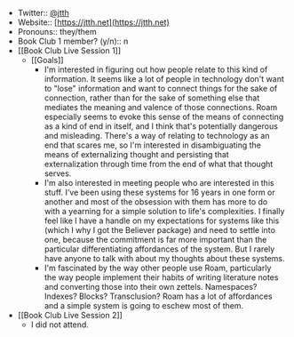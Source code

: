 - Twitter:: [@jtth](https://twitter.com/jtth)
- Website:: [https://jtth.net](https://jtth.net)
- Pronouns:: they/them
- Book Club 1 member? (y/n):: n
- [[Book Club Live Session 1]]
    - [[Goals]]
        - I'm interested in figuring out how people relate to this kind of information. It seems like a lot of people in technology don't want to "lose" information and want to connect things for the sake of connection, rather than for the sake of something else that mediates the meaning and valence of those connections. Roam especially seems to evoke this sense of the means of connecting as a kind of end in itself, and I think that's potentially dangerous and misleading. There's a way of relating to technology as an end that scares me, so I'm interested in disambiguating the means of externalizing thought and persisting that externalization through time from the end of what that thought serves.
        - I'm also interested in meeting people who are interested in this stuff. I've been using these systems for 16 years in one form or another and most of the obsession with them has more to do with a yearning for a simple solution to life's complexities. I finally feel like I have a handle on my expectations for systems like this (which I why I got the Believer package) and need to settle into one, because the commitment is far more important than the particular differentiating affordances of the system. But I rarely have anyone to talk with about my thoughts about these systems.
        - I'm fascinated by the way other people use Roam, particularly the way people implement their habits of writing literature notes and converting those into their own zettels. Namespaces? Indexes? Blocks? Transclusion? Roam has a lot of affordances and a simple system is going to eschew most of them.
- [[Book Club Live Session 2]]
    - I did not attend.
